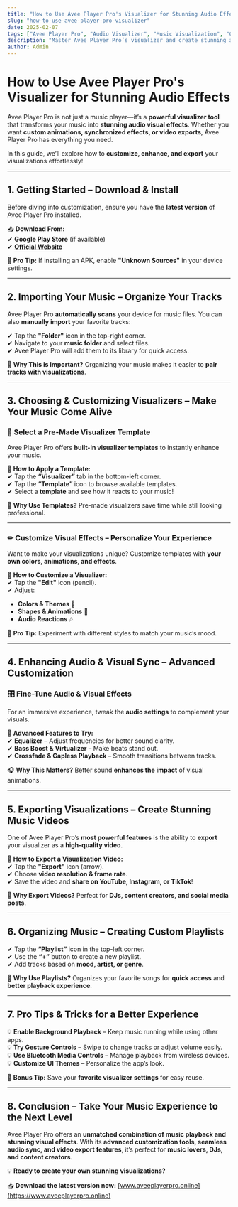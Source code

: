 ```yaml
---
title: "How to Use Avee Player Pro's Visualizer for Stunning Audio Effects"
slug: "how-to-use-avee-player-pro-visualizer"
date: 2025-02-07
tags: ["Avee Player Pro", "Audio Visualizer", "Music Visualization", "Customization", "Music Player"]
description: "Master Avee Player Pro’s visualizer and create stunning audio visual effects. Customize templates, export videos, and elevate your music experience with this step-by-step guide."
author: Admin
---
```


# **How to Use Avee Player Pro's Visualizer for Stunning Audio Effects**  

Avee Player Pro is not just a music player—it’s a **powerful visualizer tool** that transforms your music into **stunning audio visual effects**. Whether you want **custom animations, synchronized effects, or video exports**, Avee Player Pro has everything you need.  

In this guide, we’ll explore how to **customize, enhance, and export** your visualizations effortlessly!  

---

## **1. Getting Started – Download & Install**  

Before diving into customization, ensure you have the **latest version** of Avee Player Pro installed.  

📥 **Download From:**  
✔ **Google Play Store** (if available)  
✔ **[Official Website](https://www.aveeplayerpro.online)**  

🔹 **Pro Tip:** If installing an APK, enable **"Unknown Sources"** in your device settings.  

---

## **2. Importing Your Music – Organize Your Tracks**  

Avee Player Pro **automatically scans** your device for music files. You can also **manually import** your favorite tracks:  

✔ Tap the **"Folder"** icon in the top-right corner.  
✔ Navigate to your **music folder** and select files.  
✔ Avee Player Pro will add them to its library for quick access.  

🎵 **Why This is Important?** Organizing your music makes it easier to **pair tracks with visualizations**.  

---

## **3. Choosing & Customizing Visualizers – Make Your Music Come Alive**  

### **🎨 Select a Pre-Made Visualizer Template**  

Avee Player Pro offers **built-in visualizer templates** to instantly enhance your music.  

📌 **How to Apply a Template:**  
✔ Tap the **“Visualizer”** tab in the bottom-left corner.  
✔ Tap the **“Template”** icon to browse available templates.  
✔ Select a **template** and see how it reacts to your music!  

🎥 **Why Use Templates?** Pre-made visualizers save time while still looking professional.  

---

### **✏ Customize Visual Effects – Personalize Your Experience**  

Want to make your visualizations unique? Customize templates with **your own colors, animations, and effects**.  

📌 **How to Customize a Visualizer:**  
✔ Tap the **"Edit"** icon (pencil).  
✔ Adjust:  
   - **Colors & Themes** 🎨  
   - **Shapes & Animations** 🔄  
   - **Audio Reactions** 🎶  

🌟 **Pro Tip:** Experiment with different styles to match your music’s mood.  

---

## **4. Enhancing Audio & Visual Sync – Advanced Customization**  

### **🎛 Fine-Tune Audio & Visual Effects**  

For an immersive experience, tweak the **audio settings** to complement your visuals.  

📌 **Advanced Features to Try:**  
✔ **Equalizer** – Adjust frequencies for better sound clarity.  
✔ **Bass Boost & Virtualizer** – Make beats stand out.  
✔ **Crossfade & Gapless Playback** – Smooth transitions between tracks.  

🎧 **Why This Matters?** Better sound **enhances the impact** of visual animations.  

---

## **5. Exporting Visualizations – Create Stunning Music Videos**  

One of Avee Player Pro’s **most powerful features** is the ability to **export** your visualizer as a **high-quality video**.  

📌 **How to Export a Visualization Video:**  
✔ Tap the **"Export"** icon (arrow).  
✔ Choose **video resolution & frame rate**.  
✔ Save the video and **share on YouTube, Instagram, or TikTok**!  

📢 **Why Export Videos?** Perfect for **DJs, content creators, and social media posts**.  

---

## **6. Organizing Music – Creating Custom Playlists**  

✔ Tap the **“Playlist”** icon in the top-left corner.  
✔ Use the **“+”** button to create a new playlist.  
✔ Add tracks based on **mood, artist, or genre**.  

🎵 **Why Use Playlists?** Organizes your favorite songs for **quick access** and **better playback experience**.  

---

## **7. Pro Tips & Tricks for a Better Experience**  

💡 **Enable Background Playback** – Keep music running while using other apps.  
💡 **Try Gesture Controls** – Swipe to change tracks or adjust volume easily.  
💡 **Use Bluetooth Media Controls** – Manage playback from wireless devices.  
💡 **Customize UI Themes** – Personalize the app’s look.  

🚀 **Bonus Tip:** Save your **favorite visualizer settings** for easy reuse.  

---

## **8. Conclusion – Take Your Music Experience to the Next Level**  

Avee Player Pro offers an **unmatched combination of music playback and stunning visual effects**. With its **advanced customization tools, seamless audio sync, and video export features**, it’s perfect for **music lovers, DJs, and content creators**.  

💡 **Ready to create your own stunning visualizations?**  

📥 **Download the latest version now:** [www.aveeplayerpro.online](https://www.aveeplayerpro.online) 
